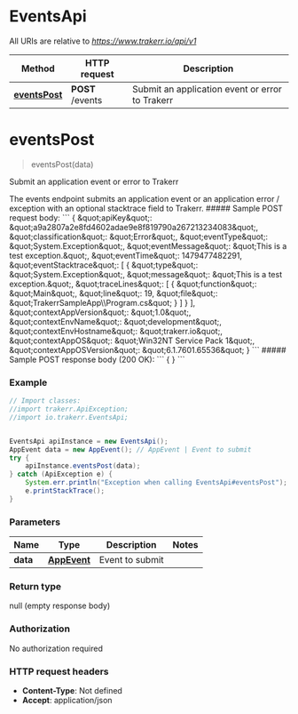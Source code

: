 # EventsApi

All URIs are relative to *https://www.trakerr.io/api/v1*

Method | HTTP request | Description
------------- | ------------- | -------------
[**eventsPost**](EventsApi.md#eventsPost) | **POST** /events | Submit an application event or error to Trakerr


<a name="eventsPost"></a>
# **eventsPost**
> eventsPost(data)

Submit an application event or error to Trakerr

 The events endpoint submits an application event or an application error / exception with an optional stacktrace field to Trakerr.  ##### Sample POST request body: &#x60;&#x60;&#x60; {  \&quot;apiKey\&quot;: \&quot;a9a2807a2e8fd4602adae9e8f819790a267213234083\&quot;,  \&quot;classification\&quot;: \&quot;Error\&quot;,  \&quot;eventType\&quot;: \&quot;System.Exception\&quot;,  \&quot;eventMessage\&quot;: \&quot;This is a test exception.\&quot;,  \&quot;eventTime\&quot;: 1479477482291,  \&quot;eventStacktrace\&quot;: [    {      \&quot;type\&quot;: \&quot;System.Exception\&quot;,      \&quot;message\&quot;: \&quot;This is a test exception.\&quot;,      \&quot;traceLines\&quot;: [        {          \&quot;function\&quot;: \&quot;Main\&quot;,          \&quot;line\&quot;: 19,          \&quot;file\&quot;: \&quot;TrakerrSampleApp\\\\Program.cs\&quot;        }      ]    }  ],  \&quot;contextAppVersion\&quot;: \&quot;1.0\&quot;,  \&quot;contextEnvName\&quot;: \&quot;development\&quot;,  \&quot;contextEnvHostname\&quot;: \&quot;trakerr.io\&quot;,  \&quot;contextAppOS\&quot;: \&quot;Win32NT Service Pack 1\&quot;,  \&quot;contextAppOSVersion\&quot;: \&quot;6.1.7601.65536\&quot; } &#x60;&#x60;&#x60; ##### Sample POST response body (200 OK): &#x60;&#x60;&#x60; { } &#x60;&#x60;&#x60;

### Example
```java
// Import classes:
//import trakerr.ApiException;
//import io.trakerr.EventsApi;


EventsApi apiInstance = new EventsApi();
AppEvent data = new AppEvent(); // AppEvent | Event to submit
try {
    apiInstance.eventsPost(data);
} catch (ApiException e) {
    System.err.println("Exception when calling EventsApi#eventsPost");
    e.printStackTrace();
}
```

### Parameters

Name | Type | Description  | Notes
------------- | ------------- | ------------- | -------------
 **data** | [**AppEvent**](AppEvent.md)| Event to submit |

### Return type

null (empty response body)

### Authorization

No authorization required

### HTTP request headers

 - **Content-Type**: Not defined
 - **Accept**: application/json

